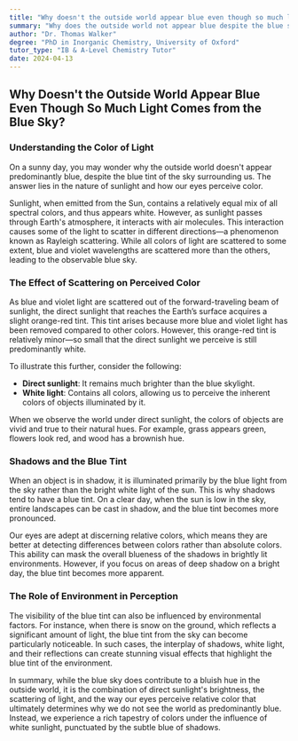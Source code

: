 ```yaml
---
title: "Why doesn't the outside world appear blue even though so much light comes from the blue sky?"
summary: "Why does the outside world not appear blue despite the blue sky?  Although the sky scatters blue light, direct sunlight is white and much brighter, masking the blue tint. However, shadows are illuminated by blue skylight, making them appear blue, especially when the sun is low or there's snow on the ground reflecting light."
author: "Dr. Thomas Walker"
degree: "PhD in Inorganic Chemistry, University of Oxford"
tutor_type: "IB & A-Level Chemistry Tutor"
date: 2024-04-13
---
```


## Why Doesn't the Outside World Appear Blue Even Though So Much Light Comes from the Blue Sky?

### Understanding the Color of Light

On a sunny day, you may wonder why the outside world doesn't appear predominantly blue, despite the blue tint of the sky surrounding us. The answer lies in the nature of sunlight and how our eyes perceive color.

Sunlight, when emitted from the Sun, contains a relatively equal mix of all spectral colors, and thus appears white. However, as sunlight passes through Earth's atmosphere, it interacts with air molecules. This interaction causes some of the light to scatter in different directions—a phenomenon known as Rayleigh scattering. While all colors of light are scattered to some extent, blue and violet wavelengths are scattered more than the others, leading to the observable blue sky.

### The Effect of Scattering on Perceived Color

As blue and violet light are scattered out of the forward-traveling beam of sunlight, the direct sunlight that reaches the Earth’s surface acquires a slight orange-red tint. This tint arises because more blue and violet light has been removed compared to other colors. However, this orange-red tint is relatively minor—so small that the direct sunlight we perceive is still predominantly white.

To illustrate this further, consider the following:

- **Direct sunlight**: It remains much brighter than the blue skylight.
- **White light**: Contains all colors, allowing us to perceive the inherent colors of objects illuminated by it.

When we observe the world under direct sunlight, the colors of objects are vivid and true to their natural hues. For example, grass appears green, flowers look red, and wood has a brownish hue.

### Shadows and the Blue Tint

When an object is in shadow, it is illuminated primarily by the blue light from the sky rather than the bright white light of the sun. This is why shadows tend to have a blue tint. On a clear day, when the sun is low in the sky, entire landscapes can be cast in shadow, and the blue tint becomes more pronounced. 

Our eyes are adept at discerning relative colors, which means they are better at detecting differences between colors rather than absolute colors. This ability can mask the overall blueness of the shadows in brightly lit environments. However, if you focus on areas of deep shadow on a bright day, the blue tint becomes more apparent.

### The Role of Environment in Perception

The visibility of the blue tint can also be influenced by environmental factors. For instance, when there is snow on the ground, which reflects a significant amount of light, the blue tint from the sky can become particularly noticeable. In such cases, the interplay of shadows, white light, and their reflections can create stunning visual effects that highlight the blue tint of the environment.

In summary, while the blue sky does contribute to a bluish hue in the outside world, it is the combination of direct sunlight's brightness, the scattering of light, and the way our eyes perceive relative color that ultimately determines why we do not see the world as predominantly blue. Instead, we experience a rich tapestry of colors under the influence of white sunlight, punctuated by the subtle blue of shadows.
    